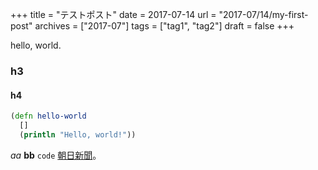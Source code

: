 +++
title = "テストポスト"
date = 2017-07-14
url = "2017-07/14/my-first-post"
archives = ["2017-07"]
tags = ["tag1", "tag2"]
draft = false
+++

hello, world.

<!--more-->

### h3

#### h4

```clojure
(defn hello-world
  []
  (println "Hello, world!"))
```

*aa* **bb** `code` [朝日新聞](http://www.asahi.com/)。
